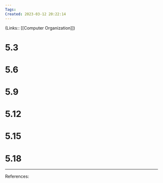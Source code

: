 ```yaml
---
Tags: 
Created: 2023-03-12 20:22:14
---
```

(Links:: [[Computer Organization]])
# 5.3
# 5.6
# 5.9
# 5.12
# 5.15
# 5.18


---
References: